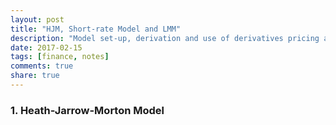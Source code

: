 ```yaml
---
layout: post
title: "HJM, Short-rate Model and LMM"
description: "Model set-up, derivation and use of derivatives pricing are listed here."
date: 2017-02-15
tags: [finance, notes]
comments: true
share: true
---
```


### 1. Heath-Jarrow-Morton Model
